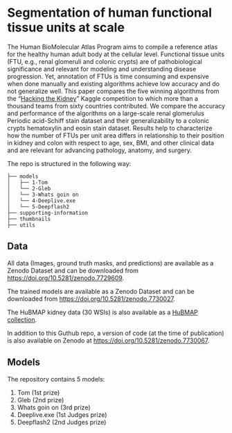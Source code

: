 # Segmentation of human functional tissue units at scale

The Human BioMolecular Atlas Program aims to compile a reference atlas for the healthy human adult body at the cellular level. Functional tissue units (FTU, e.g., renal glomeruli and colonic crypts) are of pathobiological significance and relevant for modeling and understanding disease progression. Yet, annotation of FTUs is time consuming and expensive when done manually and existing algorithms achieve low accuracy and do not generalize well. This paper compares the five winning algorithms from the “[Hacking the Kidney](https://www.kaggle.com/c/hubmap-kidney-segmentation)” Kaggle competition to which more than a thousand teams from sixty countries contributed. We compare the accuracy and performance of the algorithms on a large-scale renal glomerulus Periodic acid-Schiff stain dataset and their generalizability to a colonic crypts hematoxylin and eosin stain dataset. Results help to characterize how the number of FTUs per unit area differs in relationship to their position in kidney and colon with respect to age, sex, BMI, and other clinical data and are relevant for advancing pathology, anatomy, and surgery.

The repo is structured in the following way:
```
├── models
│   ├── 1-Tom
│   └── 2-Gleb
│   └── 3-Whats goin on
│   └── 4-Deeplive.exe
│   └── 5-Deepflash2
├── supporting-information
├── thumbnails
├── utils
```
## Data

All data (Images, ground truth masks, and predictions) are available as a Zenodo Dataset and can be downloaded from https://doi.org/10.5281/zenodo.7729609. 

The trained models are available as a Zenodo Dataset and can be downloaded from https://doi.org/10.5281/zenodo.7730027.

The HuBMAP kidney data (30 WSIs) is also available as a [HuBMAP collection](https://portal.hubmapconsortium.org/browse/collection/4964d24bbc6668a72c4cbb5e0393a6bc
).

In addition to this Guthub repo, a version of code (at the time of publication) is also available on Zenodo at https://doi.org/10.5281/zenodo.7730067.

## Models

The repository contains 5 models:
1. Tom (1st prize)
2. Gleb (2nd prize)
3. Whats goin on (3rd prize)
4. Deeplive.exe (1st Judges prize)
5. Deepflash2 (2nd Judges prize)


